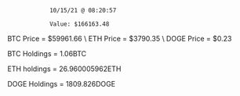 				10/15/21 @ 08:20:57 

				Value: $166163.48



BTC Price = $59961.66
\ ETH Price = $3790.35
\ DOGE Price = $0.23


BTC Holdings = 1.06BTC

 ETH holdings = 26.960005962ETH

 DOGE Holdings = 1809.826DOGE

